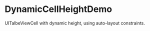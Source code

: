 DynamicCellHeightDemo
=====================

UITalbeViewCell with dynamic height, using auto-layout constraints.
